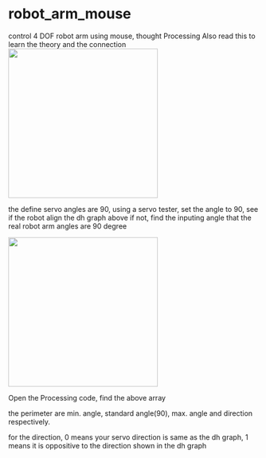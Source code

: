 # robot_arm_mouse
control 4 DOF robot arm using mouse, thought Processing
Also read <a src="https://sites.google.com/site/arduinorobotprocessing/home/arduino/2-arduino-x-robot/2-7-robot-arms">this</a> to learn the theory and the connection 
<img width = 300px src="https://lh5.googleusercontent.com/-iVy9mOLFt-U/VWfRbBA9vFI/AAAAAAAAFsc/1umu8NvZ1Gg/w1582-h1224-no/dh%2Bgraph.jpg">

the define servo angles are 90, using a servo tester, set the angle to 90, see if the robot align the dh graph above
if not, find the inputing angle that the real robot arm angles are 90 degree

<img width = 300px src="https://lh5.googleusercontent.com/-MT0lwcSzgUA/VWfRhwKsc0I/AAAAAAAAFsw/HYpVGNuK0ZU/w1102-h1224-no/%25E8%259E%25A2%25E5%25B9%2595%25E5%25BF%25AB%25E7%2585%25A7%2B2015-05-29%2B%25E4%25B8%258A%25E5%258D%258810.33.19.png">

Open the Processing code, find the above array
<p>
the perimeter are min. angle, standard angle(90), max. angle and direction respectively.
<p> for the direction, 0 means your servo direction is same as the dh graph, 1 means it is oppositive to the direction shown in the dh graph
